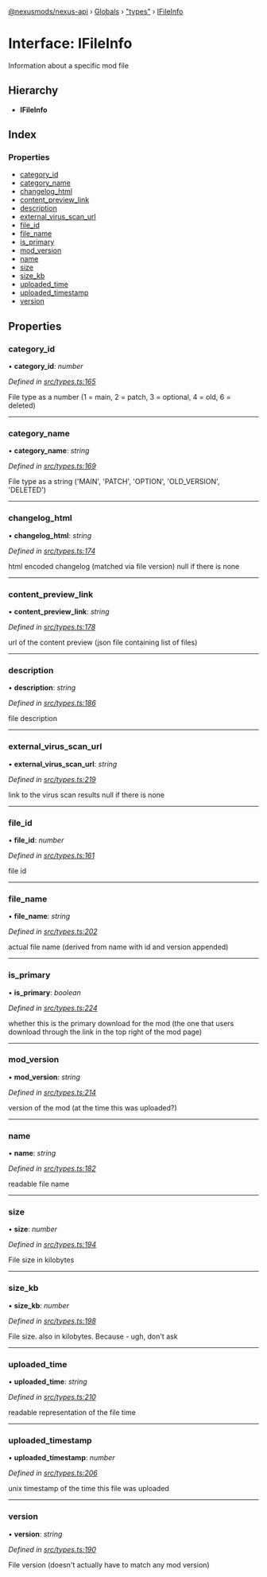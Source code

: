 [@nexusmods/nexus-api](../README.md) › [Globals](../globals.md) › ["types"](../modules/_types_.md) › [IFileInfo](_types_.ifileinfo.md)

# Interface: IFileInfo

Information about a specific mod file

## Hierarchy

* **IFileInfo**

## Index

### Properties

* [category_id](_types_.ifileinfo.md#category_id)
* [category_name](_types_.ifileinfo.md#category_name)
* [changelog_html](_types_.ifileinfo.md#changelog_html)
* [content_preview_link](_types_.ifileinfo.md#content_preview_link)
* [description](_types_.ifileinfo.md#description)
* [external_virus_scan_url](_types_.ifileinfo.md#external_virus_scan_url)
* [file_id](_types_.ifileinfo.md#file_id)
* [file_name](_types_.ifileinfo.md#file_name)
* [is_primary](_types_.ifileinfo.md#is_primary)
* [mod_version](_types_.ifileinfo.md#mod_version)
* [name](_types_.ifileinfo.md#name)
* [size](_types_.ifileinfo.md#size)
* [size_kb](_types_.ifileinfo.md#size_kb)
* [uploaded_time](_types_.ifileinfo.md#uploaded_time)
* [uploaded_timestamp](_types_.ifileinfo.md#uploaded_timestamp)
* [version](_types_.ifileinfo.md#version)

## Properties

###  category_id

• **category_id**: *number*

*Defined in [src/types.ts:165](https://github.com/Nexus-Mods/node-nexus-api/blob/3265db7/src/types.ts#L165)*

File type as a number (1 = main, 2 = patch, 3 = optional, 4 = old, 6 = deleted)

___

###  category_name

• **category_name**: *string*

*Defined in [src/types.ts:169](https://github.com/Nexus-Mods/node-nexus-api/blob/3265db7/src/types.ts#L169)*

File type as a string ('MAIN', 'PATCH', 'OPTION', 'OLD_VERSION', 'DELETED')

___

###  changelog_html

• **changelog_html**: *string*

*Defined in [src/types.ts:174](https://github.com/Nexus-Mods/node-nexus-api/blob/3265db7/src/types.ts#L174)*

html encoded changelog (matched via file version)
null if there is none

___

###  content_preview_link

• **content_preview_link**: *string*

*Defined in [src/types.ts:178](https://github.com/Nexus-Mods/node-nexus-api/blob/3265db7/src/types.ts#L178)*

url of the content preview (json file containing list of files)

___

###  description

• **description**: *string*

*Defined in [src/types.ts:186](https://github.com/Nexus-Mods/node-nexus-api/blob/3265db7/src/types.ts#L186)*

file description

___

###  external_virus_scan_url

• **external_virus_scan_url**: *string*

*Defined in [src/types.ts:219](https://github.com/Nexus-Mods/node-nexus-api/blob/3265db7/src/types.ts#L219)*

link to the virus scan results
null if there is none

___

###  file_id

• **file_id**: *number*

*Defined in [src/types.ts:161](https://github.com/Nexus-Mods/node-nexus-api/blob/3265db7/src/types.ts#L161)*

file id

___

###  file_name

• **file_name**: *string*

*Defined in [src/types.ts:202](https://github.com/Nexus-Mods/node-nexus-api/blob/3265db7/src/types.ts#L202)*

actual file name (derived from name with id and version appended)

___

###  is_primary

• **is_primary**: *boolean*

*Defined in [src/types.ts:224](https://github.com/Nexus-Mods/node-nexus-api/blob/3265db7/src/types.ts#L224)*

whether this is the primary download for the mod
(the one that users download through the link in the top right of the mod page)

___

###  mod_version

• **mod_version**: *string*

*Defined in [src/types.ts:214](https://github.com/Nexus-Mods/node-nexus-api/blob/3265db7/src/types.ts#L214)*

version of the mod (at the time this was uploaded?)

___

###  name

• **name**: *string*

*Defined in [src/types.ts:182](https://github.com/Nexus-Mods/node-nexus-api/blob/3265db7/src/types.ts#L182)*

readable file name

___

###  size

• **size**: *number*

*Defined in [src/types.ts:194](https://github.com/Nexus-Mods/node-nexus-api/blob/3265db7/src/types.ts#L194)*

File size in kilobytes

___

###  size_kb

• **size_kb**: *number*

*Defined in [src/types.ts:198](https://github.com/Nexus-Mods/node-nexus-api/blob/3265db7/src/types.ts#L198)*

File size. also in kilobytes. Because - ugh, don't ask

___

###  uploaded_time

• **uploaded_time**: *string*

*Defined in [src/types.ts:210](https://github.com/Nexus-Mods/node-nexus-api/blob/3265db7/src/types.ts#L210)*

readable representation of the file time

___

###  uploaded_timestamp

• **uploaded_timestamp**: *number*

*Defined in [src/types.ts:206](https://github.com/Nexus-Mods/node-nexus-api/blob/3265db7/src/types.ts#L206)*

unix timestamp of the time this file was uploaded

___

###  version

• **version**: *string*

*Defined in [src/types.ts:190](https://github.com/Nexus-Mods/node-nexus-api/blob/3265db7/src/types.ts#L190)*

File version (doesn't actually have to match any mod version)
